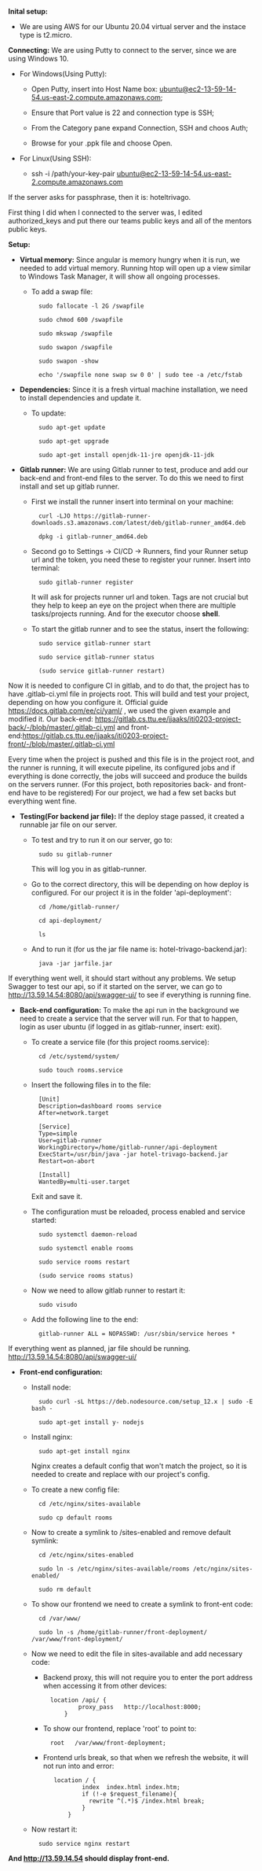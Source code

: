 **Inital setup:**
-    We are using AWS for our Ubuntu 20.04 virtual server and the instace type is t2.micro.

**Connecting:**
        We are using Putty to connect to the server, since we are using Windows 10.
    
- For Windows(Using Putty):
        
    - Open Putty, insert into Host Name box: ubuntu@ec2-13-59-14-54.us-east-2.compute.amazonaws.com;

    - Ensure that Port value is 22 and connection type is SSH;

    - From the Category pane expand Connection, SSH and choos Auth;

    - Browse for your .ppk file and choose Open.

- For Linux(Using SSH):
    - ssh -i /path/your-key-pair ubuntu@ec2-13-59-14-54.us-east-2.compute.amazonaws.com

If the server asks for passphrase, then it is: hoteltrivago.

First thing I did when I connected to the server was, I edited authorized_keys and put there
our teams public keys and all of the mentors public keys.

**Setup:**
    
- **Virtual memory:**
        Since angular is memory hungry when it is run, we needed to add virtual memory.
        Running htop will open up a view similar to Windows Task Manager, it will show all ongoing
        processes.
        
    - To add a swap file:

            sudo fallocate -l 2G /swapfile

            sudo chmod 600 /swapfile

            sudo mkswap /swapfile

            sudo swapon /swapfile

            sudo swapon -show

            echo '/swapfile none swap sw 0 0' | sudo tee -a /etc/fstab


- **Dependencies:**
        Since it is a fresh virtual machine installation, we need to install dependencies and update it.
        
    - To update:

            sudo apt-get update

            sudo apt-get upgrade

            sudo apt-get install openjdk-11-jre openjdk-11-jdk


- **Gitlab runner:**
        We are using Gitlab runner to test, produce and add our back-end and front-end files to the
        server. To do this we need to first install and set up gitlab runner.
    
    - First we install the runner insert into terminal on your machine:

            curl -LJO https://gitlab-runner-downloads.s3.amazonaws.com/latest/deb/gitlab-runner_amd64.deb

            dpkg -i gitlab-runner_amd64.deb

    - Second go to Settings -> CI/CD -> Runners, find your Runner setup url and the token,
        you need these to register your runner. Insert into terminal:

            sudo gitlab-runner register

        It will ask for projects runner url and token. Tags are not crucial but they help to keep
        an eye on the project when there are multiple tasks/projects running. And for the executor
        choose **shell**.

    - To start the gitlab runner and to see the status, insert the following:

            sudo service gitlab-runner start

            sudo service gitlab-runner status

            (sudo service gitlab-runner restart)

Now it is needed to configure CI in gitlab, and to do that, the project has to have
.gitlab-ci.yml file in projects root. This will build and test your project, depending on how
you configure it. Official guide https://docs.gitlab.com/ee/ci/yaml/ , we used the given
example and modified it. Our back-end: https://gitlab.cs.ttu.ee/jjaaks/iti0203-project-back/-/blob/master/.gitlab-ci.yml
and front-end:https://gitlab.cs.ttu.ee/jjaaks/iti0203-project-front/-/blob/master/.gitlab-ci.yml

Every time when the project is pushed and this file is in the project root, and the runner is running,
it will execute pipeline, its configured jobs and if everything is done correctly, the jobs will
succeed and produce the builds on the servers runner. (For this project, both repositories
back- and front-end have to be registered)
For our project, we had a few set backs but everything went fine.


- **Testing(For backend jar file):**
        If the deploy stage passed, it created a runnable jar file on our server. 
    - To test and try to run it on our server, go to:

            sudo su gitlab-runner

        This will log you in as gitlab-runner.

    - Go to the correct directory, this will be depending on how deploy is configured. For our project
        it is in the folder 'api-deployment':

            cd /home/gitlab-runner/

            cd api-deployment/

            ls

    - And to run it (for us the jar file name is: hotel-trivago-backend.jar):

            java -jar jarfile.jar

If everything went well, it should start without any problems. We setup Swagger to test our api, 
so if it started on the server, we can go to http://13.59.14.54:8080/api/swagger-ui/ to see if
everything is running fine.


- **Back-end configuration:**
        To make the api run in the background we need to create a service that the server will run.
        For that to happen, login as user ubuntu (if logged in as gitlab-runner, insert: exit). 
    - To create a service file (for this project rooms.service):

            cd /etc/systemd/system/

            sudo touch rooms.service

    - Insert the following files in to the file:

            [Unit]
            Description=dashboard rooms service
            After=network.target

            [Service]
            Type=simple
            User=gitlab-runner
            WorkingDirectory=/home/gitlab-runner/api-deployment
            ExecStart=/usr/bin/java -jar hotel-trivago-backend.jar
            Restart=on-abort

            [Install]
            WantedBy=multi-user.target

        Exit and save it. 
    - The configuration must be reloaded, process enabled and service started:

            sudo systemctl daemon-reload

            sudo systemctl enable rooms

            sudo service rooms restart

            (sudo service rooms status)

    - Now we need to allow gitlab runner to restart it:

            sudo visudo
            
    - Add the following line to the end:

            gitlab-runner ALL = NOPASSWD: /usr/sbin/service heroes *

If everything went as planned, jar file should be running. http://13.59.14.54:8080/api/swagger-ui/


- **Front-end configuration:**
   
    - Install node:

            sudo curl -sL https://deb.nodesource.com/setup_12.x | sudo -E bash -

            sudo apt-get install y- nodejs

    - Install nginx:

            sudo apt-get install nginx

        Nginx creates a default config that won't match the project, so it is needed to create and replace
        with our project's config. 

    - To create a new config file:

            cd /etc/nginx/sites-available

            sudo cp default rooms

    - Now to create a symlink to /sites-enabled and remove default symlink:

            cd /etc/nginx/sites-enabled

            sudo ln -s /etc/nginx/sites-available/rooms /etc/nginx/sites-enabled/

            sudo rm default

    - To show our frontend we need to create a symlink to front-ent code:

            cd /var/www/

            sudo ln -s /home/gitlab-runner/front-deployment/ /var/www/front-deployment/

    - Now we need to edit the file in sites-available and add necessary code:
        - Backend proxy, this will not require you to enter the port address when accessing it from other
            devices:

                location /api/ {
                        proxy_pass   http://localhost:8000;
                    }

        - To show our frontend, replace 'root' to point to:

                root   /var/www/front-deployment;

        - Frontend urls break, so that when we refresh the website, it will not run into and error:

                 location / {
                         index  index.html index.htm;
                         if (!-e $request_filename){
                           rewrite ^(.*)$ /index.html break;
                         }
                     }
                     
    - Now restart it:

            sudo service nginx restart

**And http://13.59.14.54 should display front-end.**

